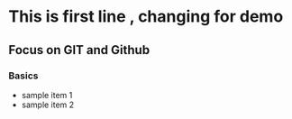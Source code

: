 # This is first line , changing for demo

## Focus on GIT and Github

### Basics
- sample item 1
- sample item 2
